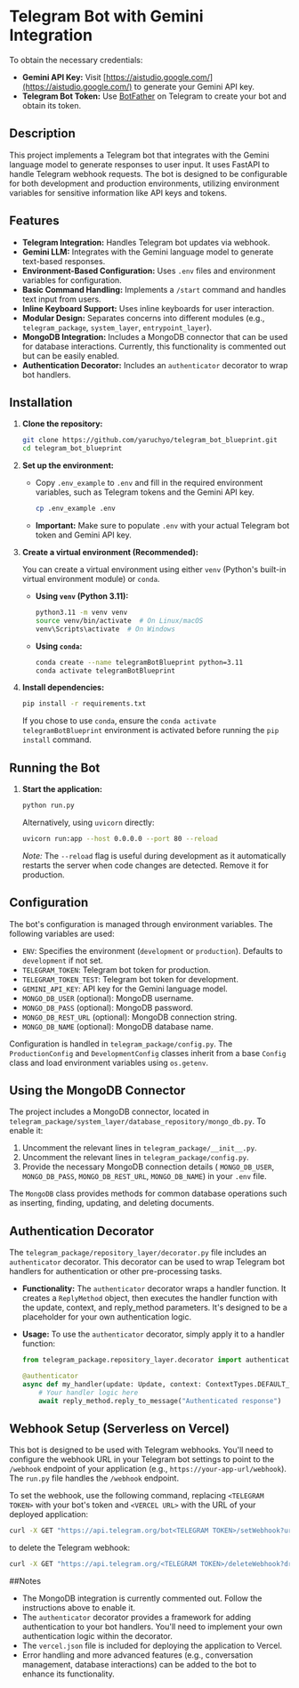 # Telegram Bot with Gemini Integration

To obtain the necessary credentials:

*   **Gemini API Key:**  Visit [https://aistudio.google.com/](https://aistudio.google.com/) to generate your Gemini API key.
*   **Telegram Bot Token:** Use [BotFather](https://t.me/BotFather) on Telegram to create your bot and obtain its token.

## Description

This project implements a Telegram bot that integrates with the Gemini language model to generate responses to user input. It uses FastAPI to handle Telegram webhook requests. The bot is designed to be configurable for both development and production environments, utilizing environment variables for sensitive information like API keys and tokens.

## Features

*   **Telegram Integration:** Handles Telegram bot updates via webhook.
*   **Gemini LLM:** Integrates with the Gemini language model to generate text-based responses.
*   **Environment-Based Configuration:** Uses `.env` files and environment variables for configuration.
*   **Basic Command Handling:** Implements a `/start` command and handles text input from users.
*   **Inline Keyboard Support:** Uses inline keyboards for user interaction.
*   **Modular Design:** Separates concerns into different modules (e.g., `telegram_package`, `system_layer`, `entrypoint_layer`).
*   **MongoDB Integration:** Includes a MongoDB connector that can be used for database interactions. Currently, this functionality is commented out but can be easily enabled.
*   **Authentication Decorator:** Includes an `authenticator` decorator to wrap bot handlers.

## Installation

1.  **Clone the repository:**

    ```bash
    git clone https://github.com/yaruchyo/telegram_bot_blueprint.git
    cd telegram_bot_blueprint
    ```

2.  **Set up the environment:**

    *   Copy `.env_example` to `.env` and fill in the required environment variables, such as Telegram tokens and the Gemini API key.

        ```bash
        cp .env_example .env
        ```

    *   **Important:**  Make sure to populate `.env` with your actual Telegram bot token and Gemini API key.

3.  **Create a virtual environment (Recommended):**

    You can create a virtual environment using either `venv` (Python's built-in virtual environment module) or `conda`.

    *   **Using `venv` (Python 3.11):**

        ```bash
        python3.11 -m venv venv
        source venv/bin/activate  # On Linux/macOS
        venv\Scripts\activate  # On Windows
        ```

    *   **Using `conda`:**

        ```bash
        conda create --name telegramBotBlueprint python=3.11
        conda activate telegramBotBlueprint
        ```

4.  **Install dependencies:**

    ```bash
    pip install -r requirements.txt
    ```

    If you chose to use `conda`, ensure the `conda activate telegramBotBlueprint` environment is activated before running the `pip install` command.

## Running the Bot

1.  **Start the application:**

    ```bash
    python run.py
    ```

    Alternatively, using `uvicorn` directly:

    ```bash
    uvicorn run:app --host 0.0.0.0 --port 80 --reload
    ```

    *Note:* The `--reload` flag is useful during development as it automatically restarts the server when code changes are detected.  Remove it for production.

## Configuration

The bot's configuration is managed through environment variables. The following variables are used:

*   `ENV`: Specifies the environment (`development` or `production`).  Defaults to `development` if not set.
*   `TELEGRAM_TOKEN`: Telegram bot token for production.
*   `TELEGRAM_TOKEN_TEST`: Telegram bot token for development.
*   `GEMINI_API_KEY`: API key for the Gemini language model.
*   `MONGO_DB_USER` (optional): MongoDB username.
*   `MONGO_DB_PASS` (optional): MongoDB password.
*   `MONGO_DB_REST_URL` (optional): MongoDB connection string.
*   `MONGO_DB_NAME` (optional): MongoDB database name.

Configuration is handled in `telegram_package/config.py`.  The `ProductionConfig` and `DevelopmentConfig` classes inherit from a base `Config` class and load environment variables using `os.getenv`.

## Using the MongoDB Connector

The project includes a MongoDB connector, located in `telegram_package/system_layer/database_repository/mongo_db.py`. To enable it:

1.  Uncomment the relevant lines in `telegram_package/__init__.py`.
2.  Uncomment the relevant lines in `telegram_package/config.py`.
3.  Provide the necessary MongoDB connection details ( `MONGO_DB_USER`, `MONGO_DB_PASS`, `MONGO_DB_REST_URL`, `MONGO_DB_NAME`) in your `.env` file.

The `MongoDB` class provides methods for common database operations such as inserting, finding, updating, and deleting documents.

## Authentication Decorator

The `telegram_package/repository_layer/decorator.py` file includes an `authenticator` decorator. This decorator can be used to wrap Telegram bot handlers for authentication or other pre-processing tasks.

*   **Functionality:** The `authenticator` decorator wraps a handler function. It creates a `ReplyMethod` object, then executes the handler function with the update, context, and reply_method parameters.  It's designed to be a placeholder for your own authentication logic.

*   **Usage:** To use the `authenticator` decorator, simply apply it to a handler function:

    ```python
    from telegram_package.repository_layer.decorator import authenticator

    @authenticator
    async def my_handler(update: Update, context: ContextTypes.DEFAULT_TYPE, reply_method: ReplyMethod):
        # Your handler logic here
        await reply_method.reply_to_message("Authenticated response")
    ```

## Webhook Setup (Serverless on Vercel)

This bot is designed to be used with Telegram webhooks. You'll need to configure the webhook URL in your Telegram bot settings to point to the `/webhook` endpoint of your application (e.g., `https://your-app-url/webhook`). The `run.py` file handles the `/webhook` endpoint.

To set the webhook, use the following command, replacing `<TELEGRAM TOKEN>` with your bot's token and `<VERCEL URL>` with the URL of your deployed application:

```bash
curl -X GET "https://api.telegram.org/bot<TELEGRAM TOKEN>/setWebhook?url=<VERCEL URL>/webhook"
```

to delete the Telegram webhook: 
```bash
curl -X GET "https://api.telegram.org/<TELEGRAM TOKEN>/deleteWebhook?drop_pending_updates=True"
```

##Notes
*   The MongoDB integration is currently commented out. Follow the instructions above to enable it.
*   The `authenticator` decorator provides a framework for adding authentication to your bot handlers. You'll need to implement your own authentication logic within the decorator.
*   The `vercel.json` file is included for deploying the application to Vercel.
*   Error handling and more advanced features (e.g., conversation management, database interactions) can be added to the bot to enhance its functionality.